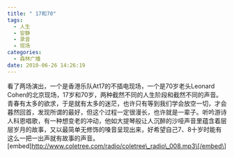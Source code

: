 ```yaml
---
title: " 17和70"
tags:
  - 人生
  - 安静
  - 录音
  - 现场
categories:
  - 森林广播
date: 2010-06-26 14:26:19
---
```


看了两场演出，一个是香港乐队At17的不插电现场，一个是70岁老头Leonard Cohen的北京现场，17岁和70岁，两种截然不同的人生阶段和截然不同的声音。青春有太多的欲求，于是就有太多的迷茫，也许只有等到我们学会放空一切，才会暮然回首，发现所谓的最好，但这个过程一定很漫长，也许就是一辈子。听吟游诗人科恩唱歌，有一种想变老的冲动，他如大提琴般让人沉醉的沙哑声音里蕴含着层层岁月的故事，又以最简单无修饰的嗓音呈现出来，好希望自己7、8十岁时能有这么一把一出声就有故事的声音。   \[embed\]http://www.coletree.com/radio/coletree\_radio\_008.mp3\[/embed\]